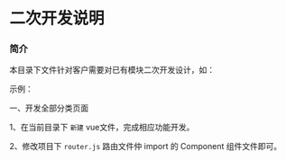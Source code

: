 # 二次开发说明

### 简介

本目录下文件针对客户需要对已有模块二次开发设计，如：

示例：

一、开发全部分类页面

1、在当前目录下 `新建` vue文件，完成相应功能开发。

2、修改项目下 `router.js` 路由文件仲 import 的 Component 组件文件即可。